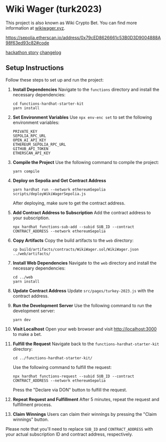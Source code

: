 # Wiki Wager (turk2023)

This project is also known as Wiki Crypto Bet. You can find more information at [wikiwager.xyz](http://wikiwager.xyz).

https://sepolia.etherscan.io/address/0x79cED8626661c53B0D3D9004888A98f63ed93c82#code

[hackathon story](/HACKATHON.md)
[changelog](/CHANGELOG.md)

## Setup Instructions

Follow these steps to set up and run the project:

1. **Install Dependencies**
   Navigate to the `functions` directory and install the necessary dependencies:

   ```
   cd functions-hardhat-starter-kit
   yarn install
   ```

2. **Set Environment Variables**
   Use `npx env-enc set` to set the following environment variables:

   ```
   PRIVATE_KEY
   SEPOLIA_RPC_URL
   OPEN_AI_API_KEY
   ETHEREUM_SEPOLIA_RPC_URL
   GITHUB_API_TOKEN
   ETHERSCAN_API_KEY
   ```

3. **Compile the Project**
   Use the following command to compile the project:

   ```
   yarn compile
   ```

4. **Deploy on Sepolia and Get Contract Address**

   ```
   yarn hardhat run --network ethereumSepolia scripts/deployWikiWagerSepolia.js
   ```

   After deploying, make sure to get the contract address.

5. **Add Contract Address to Subscription**
   Add the contract address to your subscription.

   ```
   npx hardhat functions-sub-add --subid SUB_ID --contract CONTRACT_ADDRESS --network ethereumSepolia
   ```

6. **Copy Artifacts**
   Copy the build artifacts to the `web` directory:

   ```
   cp build/artifacts/contracts/WikiWager.sol/WikiWager.json ../web/artifacts/
   ```

7. **Install Web Dependencies**
   Navigate to the `web` directory and install the necessary dependencies:

   ```
   cd ../web
   yarn install
   ```

8. **Update Contract Address**
   Update `src/pages/turkey-2023.js` with the contract address.

9. **Run the Development Server**
   Use the following command to run the development server:

   ```
   yarn dev
   ```

10. **Visit Localhost**
    Open your web browser and visit [http://localhost:3000](http://localhost:3000) to make a bet.

11. **Fulfill the Request**
    Navigate back to the `functions-hardhat-starter-kit` directory:

    ```
    cd ../functions-hardhat-starter-kit/
    ```

    Use the following command to fulfill the request:

    ```
    npx hardhat functions-request --subid SUB_ID --contract CONTRACT_ADDRESS --network ethereumSepolia
    ```

    Press the "Declare via DON" button to fulfill the request.

12. **Repeat Request and Fulfillment**
    After 5 minutes, repeat the request and fulfillment process.

13. **Claim Winnings**
    Users can claim their winnings by pressing the "Claim winnings" button.

Please note that you'll need to replace `SUB_ID` and `CONTRACT_ADDRESS` with your actual subscription ID and contract address, respectively.
